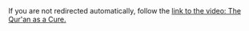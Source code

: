 [path: /qurancure]:/

<!DOCTYPE HTML>
<html lang="en-US">
    <head>
        <meta charset="UTF-8">
        <meta http-equiv="refresh" content="1;url=http://muhammadtim.com/videos/the-quran-as-a-cure">
        <script type="text/javascript">
            window.location.href = "http://muhammadtim.com/videos/the-quran-as-a-cure"
        </script>
        <title>Page Redirection to Muhammad Tim's Video: The Qur'an as a Cure</title>
    </head>
    <body>
        <!-- Note: don't tell people to `click` the link, just tell them that it is a link. -->
        If you are not redirected automatically, follow the <a href='http://muhammadtim.com/videos/the-quran-as-a-cure'>link to the video: The Qur'an as a Cure.</a>
    </body>
</html>